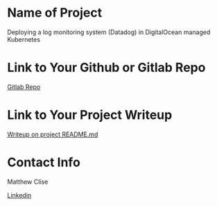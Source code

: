 # Name of Project

Deploying a log monitoring system (Datadog) in DigitalOcean managed Kubernetes

# Link to Your Github or Gitlab Repo

[Gitlab Repo](https://gitlab.com/mclise/digitalocean-kubernetes-challenge)

# Link to Your Project Writeup

[Writeup on project README.md](https://gitlab.com/mclise/digitalocean-kubernetes-challenge/-/blob/f1c5cfa917b2ea2801ea814695a3e0bf929cca61/README.md)

# Contact Info

Matthew Clise

[Linkedin](https://www.linkedin.com/in/mclise/)
